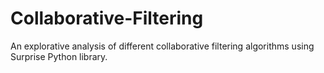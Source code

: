 # Collaborative-Filtering

An explorative analysis of different collaborative filtering algorithms using Surprise Python library.
